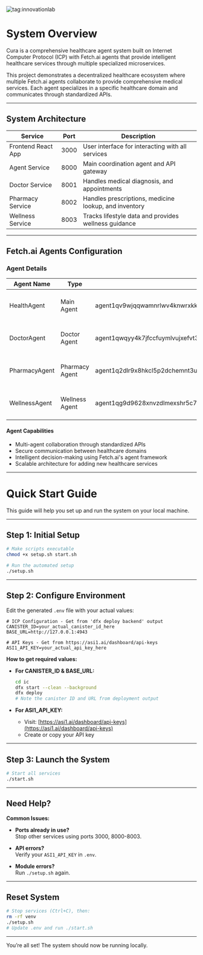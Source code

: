 ![tag:innovationlab](https://img.shields.io/badge/innovationlab-3D8BD3)

# System Overview

Cura is a comprehensive healthcare agent system built on Internet Computer Protocol (ICP) with Fetch.ai agents that provide intelligent healthcare services through multiple specialized microservices.

This project demonstrates a decentralized healthcare ecosystem where multiple Fetch.ai agents collaborate to provide comprehensive medical services. Each agent specializes in a specific healthcare domain and communicates through standardized APIs.

---

## System Architecture

| Service             | Port  | Description                                           |
|---------------------|-------|-------------------------------------------------------|
| Frontend React App  | 3000  | User interface for interacting with all services      |
| Agent Service       | 8000  | Main coordination agent and API gateway               |
| Doctor Service      | 8001  | Handles medical diagnosis, and appointments           |
| Pharmacy Service    | 8002  | Handles prescriptions, medicine lookup, and inventory |
| Wellness Service    | 8003  | Tracks lifestyle data and provides wellness guidance  |

---

## Fetch.ai Agents Configuration

### Agent Details

| Agent Name    | Type           | Address                                                             | Purpose                                               |
|---------------|----------------|---------------------------------------------------------------------|-------------------------------------------------------|
| HealthAgent   | Main Agent     | agent1qv9wjqqwamnrlwv4knwrxkkw035sq7yhgshv6a2zu9ks7k0sndf55kr5ufy   | Coordinates between all healthcare services           |
| DoctorAgent   | Doctor Agent   | agent1qwqyy4k7jfccfuymlvujxefvt3fj2x3qus84mg7nruunr9gmezv6wruawru   | Provides medical diagnosis and make appointment       |
| PharmacyAgent | Pharmacy Agent | agent1q2dlr9x8hkcl5p2dchemnt3utf2h4g05rcpku88rtaulxh33jlgs6spw49c   | Manages medication inventory and prescription         |
| WellnessAgent | Wellness Agent | agent1qg9d9628xnvzdlmexshr5c7mexkekxpavn4yxtn0tums9a6jcg3ygwzatgx   | Offers health monitoring and wellness recommendations |

#### Agent Capabilities

- Multi-agent collaboration through standardized APIs
- Secure communication between healthcare domains
- Intelligent decision-making using Fetch.ai's agent framework
- Scalable architecture for adding new healthcare services

---

# Quick Start Guide

This guide will help you set up and run the system on your local machine.

---

## Step 1: Initial Setup

```bash
# Make scripts executable
chmod +x setup.sh start.sh

# Run the automated setup
./setup.sh
```

---

## Step 2: Configure Environment

Edit the generated `.env` file with your actual values:

```env
# ICP Configuration - Get from 'dfx deploy backend' output
CANISTER_ID=your_actual_canister_id_here
BASE_URL=http://127.0.0.1:4943

# API Keys - Get from https://asi1.ai/dashboard/api-keys
ASI1_API_KEY=your_actual_api_key_here
```

**How to get required values:**

- **For CANISTER_ID & BASE_URL:**
  ```bash
  cd ic
  dfx start --clean --background
  dfx deploy
  # Note the canister ID and URL from deployment output
  ```

- **For ASI1_API_KEY:**
  - Visit: [https://asi1.ai/dashboard/api-keys](https://asi1.ai/dashboard/api-keys)
  - Create or copy your API key

---

## Step 3: Launch the System

```bash
# Start all services
./start.sh
```

---


## Need Help?

**Common Issues:**

- **Ports already in use?**  
  Stop other services using ports 3000, 8000-8003.

- **API errors?**  
  Verify your `ASI1_API_KEY` in `.env`.

- **Module errors?**  
  Run `./setup.sh` again.

---

## Reset System

```bash
# Stop services (Ctrl+C), then:
rm -rf venv
./setup.sh
# Update .env and run ./start.sh
```

---

You’re all set! The system should now be running locally.
